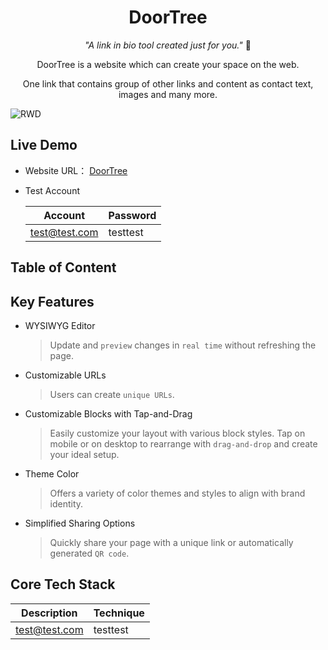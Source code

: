 <h1 align="center"> DoorTree </h1> 

<p align="center"> <i>"A link in bio tool created just for you."</i> 🔑</p>

<p align="center">
    DoorTree is a website which can create your space on the web.
</p>
<p align="center">
    One link that contains group of other links and content as contact text, images and many more.
</p> 

![RWD](https://github.com/user-attachments/assets/a3e8cf52-eb98-4165-9f83-b3c692418576)

## Live Demo
-   Website URL： [DoorTree](https://door-tree.vercel.app/)
-   Test Account

    | Account        | Password      |
    | --------       | ------------- |
    | test@test.com  | testtest |

## Table of Content

## Key Features

- WYSIWYG Editor
   > Update and `preview` changes in `real time` without refreshing the page.
- Customizable URLs
   > Users can create `unique URLs`.
- Customizable Blocks with Tap-and-Drag
   > Easily customize your layout with various block styles. Tap on mobile or on desktop to rearrange with `drag-and-drop` and create your ideal setup.
- Theme Color
   > Offers a variety of color themes and styles to align with brand identity.
- Simplified Sharing Options
   > Quickly share your page with a unique link or automatically generated `QR code`. 

## Core Tech Stack


| Description    | Technique |
|  ----          | ---- |
| test@test.com  | testtest |
    

## 

